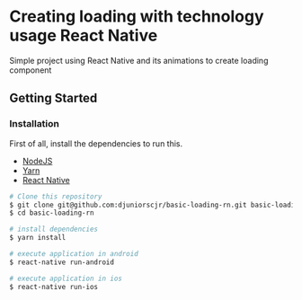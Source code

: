# Creating loading with technology usage React Native
Simple project using React Native and its animations to create loading component

## Getting Started

### Installation

First of all, install the dependencies to run this.

- [NodeJS](http://nodejs.org/)
- [Yarn](https://yarnpkg.com/)
- [React Native](https://facebook.github.io/react-native/)


```sh
# Clone this repository
$ git clone git@github.com:djuniorscjr/basic-loading-rn.git basic-loading-rn
$ cd basic-loading-rn

# install dependencies
$ yarn install

# execute application in android
$ react-native run-android

# execute application in ios
$ react-native run-ios
```
